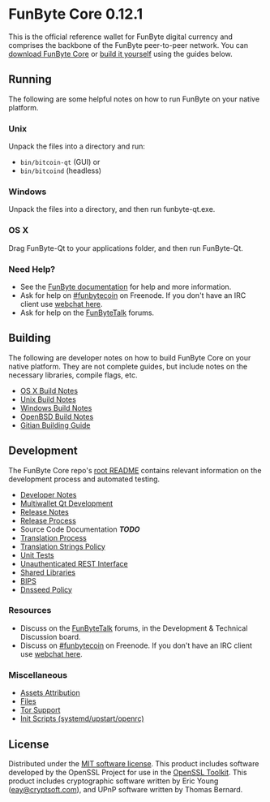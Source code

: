 FunByte Core 0.12.1
=====================

This is the official reference wallet for FunByte digital currency and comprises the backbone of the FunByte peer-to-peer network. You can [download FunByte Core](https://www.funbyte.org/downloads/) or [build it yourself](#building) using the guides below.

Running
---------------------
The following are some helpful notes on how to run FunByte on your native platform.

### Unix

Unpack the files into a directory and run:

- `bin/bitcoin-qt` (GUI) or
- `bin/bitcoind` (headless)

### Windows

Unpack the files into a directory, and then run funbyte-qt.exe.

### OS X

Drag FunByte-Qt to your applications folder, and then run FunByte-Qt.

### Need Help?

* See the [FunByte documentation](https://funbytecoin.atlassian.net/wiki/display/DOC)
for help and more information.
* Ask for help on [#funbytecoin](http://webchat.freenode.net?channels=funbytecoin) on Freenode. If you don't have an IRC client use [webchat here](http://webchat.freenode.net?channels=funbytecoin).
* Ask for help on the [FunByteTalk](https://funbytetalk.org/) forums.

Building
---------------------
The following are developer notes on how to build FunByte Core on your native platform. They are not complete guides, but include notes on the necessary libraries, compile flags, etc.

- [OS X Build Notes](build-osx.md)
- [Unix Build Notes](build-unix.md)
- [Windows Build Notes](build-windows.md)
- [OpenBSD Build Notes](build-openbsd.md)
- [Gitian Building Guide](gitian-building.md)

Development
---------------------
The FunByte Core repo's [root README](/README.md) contains relevant information on the development process and automated testing.

- [Developer Notes](developer-notes.md)
- [Multiwallet Qt Development](multiwallet-qt.md)
- [Release Notes](release-notes.md)
- [Release Process](release-process.md)
- Source Code Documentation ***TODO***
- [Translation Process](translation_process.md)
- [Translation Strings Policy](translation_strings_policy.md)
- [Unit Tests](unit-tests.md)
- [Unauthenticated REST Interface](REST-interface.md)
- [Shared Libraries](shared-libraries.md)
- [BIPS](bips.md)
- [Dnsseed Policy](dnsseed-policy.md)

### Resources
* Discuss on the [FunByteTalk](https://funbytetalk.org/) forums, in the Development & Technical Discussion board.
* Discuss on [#funbytecoin](http://webchat.freenode.net/?channels=funbytecoin) on Freenode. If you don't have an IRC client use [webchat here](http://webchat.freenode.net/?channels=funbytecoin).

### Miscellaneous
- [Assets Attribution](assets-attribution.md)
- [Files](files.md)
- [Tor Support](tor.md)
- [Init Scripts (systemd/upstart/openrc)](init.md)

License
---------------------
Distributed under the [MIT software license](http://www.opensource.org/licenses/mit-license.php).
This product includes software developed by the OpenSSL Project for use in the [OpenSSL Toolkit](https://www.openssl.org/). This product includes
cryptographic software written by Eric Young ([eay@cryptsoft.com](mailto:eay@cryptsoft.com)), and UPnP software written by Thomas Bernard.
